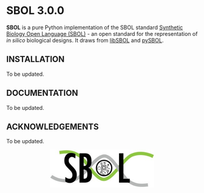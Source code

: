 # SBOL 3.0.0

**SBOL** is a pure Python implementation of the SBOL standard [Synthetic Biology Open Language (SBOL)](http://www.sbolstandard.org/) - 
an open standard for the representation of *in silico* biological designs. It draws from [libSBOL](https://github.com/SynBioDex/libSBOL)
and [pySBOL](https://github.com/SynBioDex/pySBOL).

## INSTALLATION

To be updated.

## DOCUMENTATION

To be updated.

## ACKNOWLEDGEMENTS

To be updated.

<p align="center">
  <img src="./logo.jpg" height="100" />
</p>
